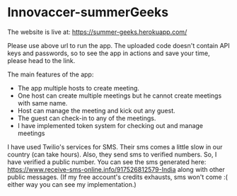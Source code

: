 # Innovaccer-summerGeeks
The website is live at: https://summer-geeks.herokuapp.com/

Please use above url to run the app. The uploaded code doesn't contain API keys and passwords, so to see the app in actions and save your time, please head to the link.

The main features of the app:
* The app multiple hosts to create meeting.
* One host can create multiple meetings but he cannot create meetings with same name.
* Host can manage the meeting and kick out any guest.
* The guest can check-in to any of the meetings.
* I have implemented token system for checking out and manage meetings

I have used Twilio's services for SMS. Their sms comes a little slow in our country (can take hours). Also, they send sms to verified numbers. So, I have verified a public number. You can see the sms generated here: https://www.receive-sms-online.info/917526812579-India along with other public messages. (If my free account's credits exhausts, sms won't come :( either way you can see my implementation.)

